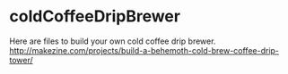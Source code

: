 # coldCoffeeDripBrewer
Here are files to build your own cold coffee drip brewer. http://makezine.com/projects/build-a-behemoth-cold-brew-coffee-drip-tower/
